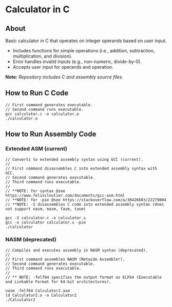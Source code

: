 # Calculator in C 
## About
Basic calculator in C that operates on integer operands based on user input. 
 - Includes functions for simple operations (i.e., addition, subtraction, multiplication, and division).  
 - Error handles invalid inputs (e.g., non-numeric, divide-by-0).
 - Accepts user input for operands and operation.

**Note:** *Repository includes C and assembly source files.*

## How to Run C Code

    // First command generates executable.
    // Second command runs executable.
    gcc calculator.c -o calculator.o
    ./calculator.o

## How to Run Assembly Code
### Extended ASM (current)
    // Converts to extended assembly syntax using GCC (current).
    //
    // First command disassembles C into extended assembly syntax with GCC. 
    // Second command generates executable.
    // Third command runs executable.
    //
    // **NOTE: for syntax @see https://www.felixcloutier.com/documents/gcc-asm.html
    // **NOTE: for -pie @see https://stackoverflow.com/a/30426603/22279004
    // **NOTE: -S disassembles C code into extended assembly syntax (does not support nasm, masm, fasm, tasm)
    
    gcc -S calculator.c -o calculator.s
    gcc -o calculator calculator.s -pie
    ./calculator
    
  ### NASM (deprecated)
    
    // Compiles and executes assembly in NASM syntax (deprecated).
    //
    // First command assembles NASM (Netwide Assembler).
    // Second command generates executable.
    // Third command runs executable.
    //
    // ** NOTE: -felf64 specifies the output format as ELF64 (Executable and Linkable Format for 64-bit architectures).
    
    nasm -felf64 Calculator2.asm
    ld Calculator2.o -o Calculator2
    ./Calculator2

